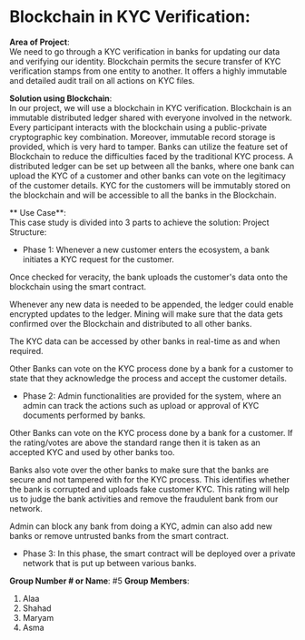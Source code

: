 
# Blockchain in KYC Verification:  


**Area of Project**:  
We need to go through a KYC verification in banks for updating our data and verifying our identity. Blockchain permits the secure transfer of KYC verification stamps from one entity to another. It offers a highly immutable and detailed audit trail on all actions on KYC files.

**Solution using Blockchain**:  
In our project, we will use a blockchain in KYC verification.
Blockchain is an immutable distributed ledger shared with everyone involved in the network. Every participant interacts with the blockchain using a public-private cryptographic key combination. Moreover, immutable record storage is provided, which is very hard to tamper. Banks can utilize the feature set of Blockchain to reduce the difficulties faced by the traditional KYC process. A distributed ledger can be set up between all the banks, where one bank can upload the KYC of a customer and other banks can vote on the legitimacy of the customer details. KYC for the customers will be immutably stored on the blockchain and will be accessible to all the banks in the Blockchain.

** Use Case**:  
This case study is divided into 3 parts to achieve the solution:
Project Structure:

- Phase 1:
Whenever a new customer enters the ecosystem, a bank initiates a KYC request for the customer.

Once checked for veracity, the bank uploads the customer's data onto the blockchain using the smart contract.

Whenever any new data is needed to be appended, the ledger could enable encrypted updates to the ledger. Mining will make sure that the data gets confirmed over the Blockchain and distributed to all other banks.

The KYC data can be accessed by other banks in real-time as and when required.

Other Banks can vote on the KYC process done by a bank for a customer to state that they acknowledge the process and accept the customer details.


- Phase 2:
Admin functionalities are provided for the system, where an admin can track the actions such as upload or approval of KYC documents performed by banks.

Other Banks can vote on the KYC process done by a bank for a customer. If the rating/votes are above the standard range then it is taken as an accepted KYC and used by other banks too.

Banks also vote over the other banks to make sure that the banks are secure and not tampered with for the KYC process. This identifies whether the bank is corrupted and uploads fake customer KYC. This rating will help us to judge the bank activities and remove the fraudulent bank from our network.

Admin can block any bank from doing a KYC, admin can also add new banks or remove untrusted banks from the smart contract.


- Phase 3:
In this phase, the smart contract will be deployed over a private network that is put up between various banks.

**Group Number # or Name**: 
#5
**Group Members**: 
1. Alaa
2. Shahad
3. Maryam
4. Asma
